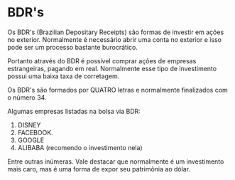 # <b> BDR's </b>

Os BDR's (Brazilian Depositary Receipts) são formas de investir em ações no exterior.
Normalmente é necessário abrir uma conta no exterior e isso pode ser um processo bastante burocrático.

Portanto através do BDR é possível comprar ações de empresas estrangeiras, pagando em real.
Normalmente esse tipo de investimento possui uma baixa taxa de corretagem.

Os BDR's são formados por QUATRO letras e normalmente finalizados com o número 34.

Algumas empresas listadas na bolsa via BDR:

1. DISNEY
2. FACEBOOK.
3. GOOGLE
4. ALIBABA (recomendo o investimento nela)

Entre outras inúmeras.
Vale destacar que normalmente é um investimento mais caro, mas é uma forma de expor seu patrimônia ao dólar.
